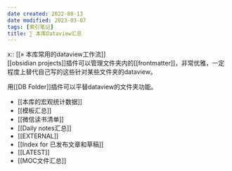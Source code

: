 ```yaml
---
date created: 2022-08-13
date modified: 2023-03-07
tags: [索引笔记]
title: ∑ 本库Dataview汇总
---
```


x:: [[» 本库常用的dataview工作流]]  
[[obsidian projects]]插件可以管理文件夹内的[[frontmatter]]，非常优雅，一定程度上替代自己写的这些针对某些文件夹的dataview。

用[[DB Folder]]插件可以平替dataview的文件夹功能。

- [[本库的宏观统计数据]]
- [[模板汇总]]
- [[微信读书清单]]
- [[Daily notes汇总]]
- [[EXTERNAL]]
- [[Index for 已发布文章和草稿]]
- [[LATEST]]
- [[MOC文件汇总]]
